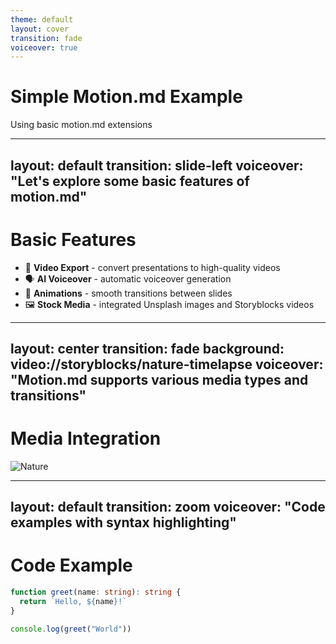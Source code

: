 ```yaml
---
theme: default
layout: cover
transition: fade
voiceover: true
---
```


# Simple Motion.md Example
Using basic motion.md extensions

---
layout: default
transition: slide-left
voiceover: "Let's explore some basic features of motion.md"
---

# Basic Features

- 🎥 **Video Export** - convert presentations to high-quality videos
- 🗣 **AI Voiceover** - automatic voiceover generation
- 🎨 **Animations** - smooth transitions between slides
- 🖼 **Stock Media** - integrated Unsplash images and Storyblocks videos

---
layout: center
transition: fade
background: video://storyblocks/nature-timelapse
voiceover: "Motion.md supports various media types and transitions"
---

# Media Integration

![Nature](https://source.unsplash.com/random/800x600/?nature)

---
layout: default
transition: zoom
voiceover: "Code examples with syntax highlighting"
---

# Code Example

```typescript
function greet(name: string): string {
  return `Hello, ${name}!`
}

console.log(greet("World"))
```
